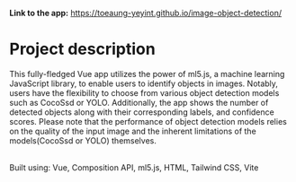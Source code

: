 **Link to the app:** https://toeaung-yeyint.github.io/image-object-detection/
<br/>

# Project description

This fully-fledged Vue app utilizes the power of ml5.js, a machine learning JavaScript library, to enable users to identify objects in images. Notably, users have the flexibility to choose from various object detection models such as CocoSsd or YOLO. Additionally, the app shows the number of detected objects along with their corresponding labels, and confidence scores. Please note that the performance of object detection models relies on the quality of the input image and the inherent limitations of the models(CocoSsd or YOLO) themselves.

<br/>
Built using: Vue, Composition API, ml5.js, HTML, Tailwind CSS, Vite
